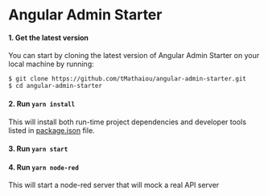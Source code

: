 # Angular Admin Starter

#### 1. Get the latest version

You can start by cloning the latest version of Angular Admin Starter on your
local machine by running:

```shell
$ git clone https://github.com/tMathaiou/angular-admin-starter.git
$ cd angular-admin-starter
```
#### 2. Run `yarn install`

This will install both run-time project dependencies and developer tools listed
in [package.json](./package.json) file.

#### 3. Run `yarn start`

#### 4. Run `yarn node-red`

This will start a node-red server that will mock a real API server
